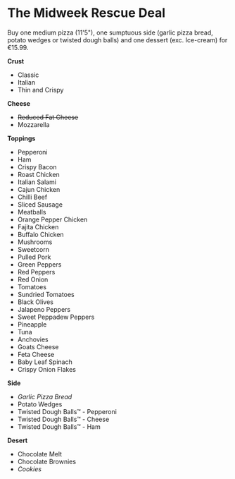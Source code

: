 # The Midweek Rescue Deal
Buy one medium pizza (11'5"), one sumptuous side (garlic pizza bread, potato wedges or twisted dough balls) and one dessert (exc. Ice-cream) for €15.99.

**Crust**
- Classic
- Italian
- Thin and Crispy

**Cheese**
- ~~Reduced Fat Cheese~~
- Mozzarella

**Toppings**
- Pepperoni
- Ham
- Crispy Bacon
- Roast Chicken
- Italian Salami
- Cajun Chicken
- Chilli Beef
- Sliced Sausage
- Meatballs
- Orange Pepper Chicken
- Fajita Chicken
- Buffalo Chicken
- Mushrooms
- Sweetcorn
- Pulled Pork
- Green Peppers
- Red Peppers
- Red Onion
- Tomatoes
- Sundried Tomatoes
- Black Olives
- Jalapeno Peppers
- Sweet Peppadew Peppers
- Pineapple
- Tuna
- Anchovies
- Goats Cheese
- Feta Cheese
- Baby Leaf Spinach
- Crispy Onion Flakes


**Side**
- *Garlic Pizza Bread*
- Potato Wedges
- Twisted Dough Balls™ - Pepperoni
- Twisted Dough Balls™ - Cheese
- Twisted Dough Balls™ - Ham

**Desert**
- Chocolate Melt
- Chocolate Brownies
- *Cookies*
